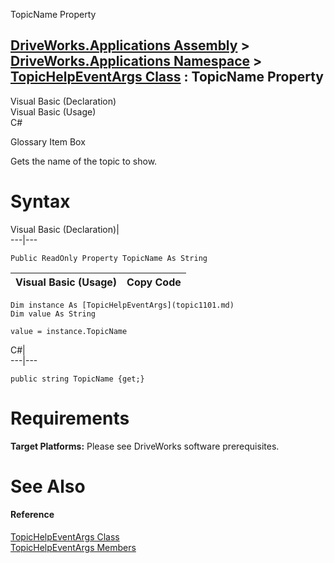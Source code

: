 TopicName Property   
  
[DriveWorks.Applications Assembly](topic13.md) > [DriveWorks.Applications Namespace](topic16.md) > [TopicHelpEventArgs Class](topic1101.md) : TopicName Property  
---  
  
Visual Basic (Declaration)    
Visual Basic (Usage)    
C# 

Glossary Item Box

Gets the name of the topic to show. 

# Syntax

Visual Basic (Declaration)|   
---|---  
      
    
    Public ReadOnly Property TopicName As String  
  
Visual Basic (Usage)| Copy Code  
---|---  
      
    
    Dim instance As [TopicHelpEventArgs](topic1101.md)
    Dim value As String
     
    value = instance.TopicName  
  
C#|   
---|---  
      
    
    public string TopicName {get;}  
  
# Requirements

**Target Platforms:** Please see DriveWorks software prerequisites.

# See Also

#### Reference

[TopicHelpEventArgs Class](topic1101.md)   
[TopicHelpEventArgs Members](topic1102.md)


